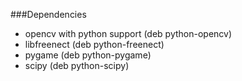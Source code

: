 ###Dependencies

* opencv with python support (deb python-opencv)
* libfreenect (deb python-freenect)
* pygame (deb python-pygame)
* scipy (deb python-scipy)

